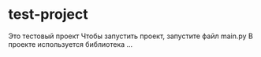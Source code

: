 # test-project
Это тестовый проект
Чтобы запустить проект, запустите файл main.py
В проекте используется библиотека ...
